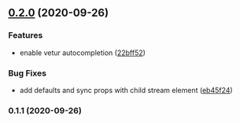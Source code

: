 ## [0.2.0](https://github.com/danielroe/stream-vue/compare/0.1.1...0.2.0) (2020-09-26)


### Features

* enable vetur autocompletion ([22bff52](https://github.com/danielroe/stream-vue/commit/22bff52eb51df09d94ccc7e20346ec0c0b90cf76))


### Bug Fixes

* add defaults and sync props with child stream element ([eb45f24](https://github.com/danielroe/stream-vue/commit/eb45f245128c16ba315a07cfcd1c909e60faa380))

### 0.1.1 (2020-09-26)

